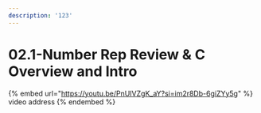 ```yaml
---
description: '123'
---
```


# 02.1-Number Rep Review & C Overview and Intro

{% embed url="https://youtu.be/PnUIVZgK_aY?si=im2r8Db-6giZYy5g" %}
video address
{% endembed %}

